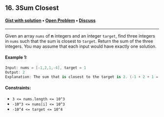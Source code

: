 ## 16. 3Sum Closest

#### [Gist with solution](https://gist.github.com/asahiocean/9ab8db4edb63f74a77f177fbddee4cde) • [Open Problem](https://leetcode.com/problems/3sum-closest) • [Discuss](https://vk.cc/c3HTmo)

-------

Given an array ```nums``` of **n** integers and an integer ```target```, find three integers in ```nums``` such that the sum is closest to ```target```. Return the sum of the three integers. You may assume that each input would have exactly one solution.

#### Example 1:
```swift
Input: nums = [-1,2,1,-4], target = 1
Output: 2
Explanation: The sum that is closest to the target is 2. (-1 + 2 + 1 = 2).
```

#### Constraints:
* ```3 <= nums.length <= 10^3```
* ```-10^3 <= nums[i] <= 10^3```
* ```-10^4 <= target <= 10^4```
